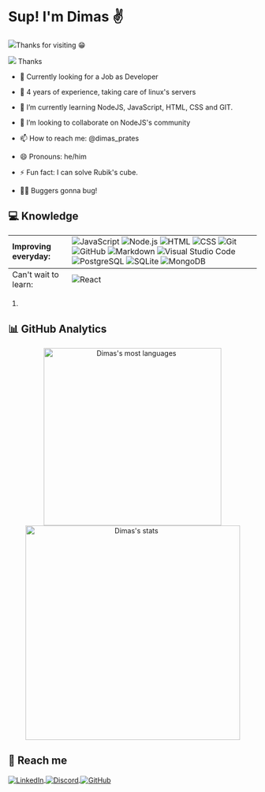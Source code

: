<!-- ### Hi there 👋 -->
<h1 align="left">Sup! I'm Dimas &#9996;</h1>
<p align="left"> <img src="https://komarev.com/ghpvc/?username=dimas-prates&style=flat-square"/>Thanks for visiting &#128513;</p>

![](https://komarev.com/ghpvc/?username=dimas-prates&label=PROFILE+VIEWS) Thanks

- &#128084; Currently looking for a Job as Developer

- &#128170; 4 years of experience, taking care of linux's servers

- 🌱 I’m currently learning NodeJS, JavaScript, HTML, CSS and GIT.

- 👯 I’m looking to collaborate on NodeJS's community

- 📫 How to reach me: @dimas_prates

- 😄 Pronouns: he/him

- ⚡ Fun fact: I can solve Rubik's cube.

- 🧑‍💻 Buggers gonna bug!

## &#128187; Knowledge

<!-- ****![JavaScript](https://img.shields.io/badge/-JavaScript-05122A?style=flat&logo=javascript)&nbsp;
![Node.js](https://img.shields.io/badge/-Node.js-05122A?style=flat&logo=node.js)&nbsp; ![HTML](https://img.shields.io/badge/-HTML-05122A?style=flat&logo=HTML5)&nbsp; ![CSS](https://img.shields.io/badge/-CSS-05122A?style=flat&logo=CSS3&logoColor=1572B6)&nbsp; ![Git](https://img.shields.io/badge/-Git-05122A?style=flat&logo=git)&nbsp; ![GitHub](https://img.shields.io/badge/-GitHub-05122A?style=flat&logo=github)&nbsp; ![Markdown](https://img.shields.io/badge/-Markdown-05122A?style=flat&logo=markdown)&nbsp; ![Visual Studio Code](https://img.shields.io/badge/-Visual%20Studio%20Code-05122A?style=flat&logo=visual-studio-code&logoColor=007ACC)&nbsp; ![PostgreSQL](https://img.shields.io/badge/-PostgreSQL-05122A?style=flat&logo=postgresql)&nbsp; ![SQLite](https://img.shields.io/badge/-SQLite-05122A?style=flat&logo=sqlite)&nbsp;

****![![React](https://img.shields.io/badge/-React-05122A?style=flat&logo=react)&nbsp; -->

<table>
    <tbody>
        <tr>
            <td>
                <strong>Improving everyday:</strong>
            </td>
            <td>
                <img src="https://img.shields.io/badge/-JavaScript-05122A?style=flat&logo=javascript" alt="JavaScript"/>
                <img src="https://img.shields.io/badge/-Node.js-05122A?style=flat&logo=node.js" alt="Node.js"/>
                <img src="https://img.shields.io/badge/-HTML-05122A?style=flat&logo=HTML5" alt="HTML"/>
                <img src="https://img.shields.io/badge/-CSS-05122A?style=flat&logo=CSS3&logoColor=1572B6" alt="CSS"/>
                <img src="https://img.shields.io/badge/-Git-05122A?style=flat&logo=git" alt="Git"/>
                <img src="https://img.shields.io/badge/-GitHub-05122A?style=flat&logo=github" alt="GitHub"/>
                <img src="https://img.shields.io/badge/-Markdown-05122A?style=flat&logo=markdown" alt="Markdown"/>
                <img src="https://img.shields.io/badge/-Visual%20Studio%20Code-05122A?style=flat&logo=visual-studio-code&logoColor=007ACC" alt="Visual Studio Code"/>
                <img src="https://img.shields.io/badge/-PostgreSQL-05122A?style=flat&logo=postgresql" alt="PostgreSQL"/>
                <img src="https://img.shields.io/badge/-SQLite-05122A?style=flat&logo=sqlite" alt="SQLite"/>
                <img src="https://img.shields.io/badge/-MongoDB-05122A?style=flat&logo=sqlite" alt="MongoDB"/>
            </td>
        </tr>
    </tbody>
    <tfoot>
         <tr>
            <td>
                Can't wait to learn:
            </td>
            <td>
                <img src="https://img.shields.io/badge/-React-05122A?style=flat&logo=react" alt="React"/>
            </td>
        </tr>
    </tfoot>

</table>
    <ol>
        <li>
        <img src="https://img.shields.io/badge/Heroku-430098?style=for-the-badge&logo=heroku&logoColor=white
    https://img.shields.io/badge/Amazon_AWS-232F3E?style=for-the-badge&logo=amazon-aws&logoColor=white" alt="" />
    <img src="https://img.shields.io/badge/HTML5-E34F26?style=for-the-badge&logo=html5&logoColor=white" alt="" />
    <img src="https://img.shields.io/badge/CSS3-1572B6?style=for-the-badge&logo=css3&logoColor=white" alt="" />
    <img src="https://img.shields.io/badge/JavaScript-F7DF1E?style=for-the-badge&logo=javascript&logoColor=black" alt="" />
    <img src="https://img.shields.io/badge/Cent%20OS-262577?style=for-the-badge&logo=CentOS&logoColor=white" alt="" />
    <img src="https://img.shields.io/badge/Debian-A81D33?style=for-the-badge&logo=debian&logoColor=white" alt="" />
    <img src="https://img.shields.io/badge/Linux-FCC624?style=for-the-badge&logo=linux&logoColor=black" alt="" />
    <img src="https://img.shields.io/badge/Linux_Mint-87CF3E?style=for-the-badge&logo=linux-mint&logoColor=white" alt="" />
    <img src="https://img.shields.io/badge/Red%20Hat-EE0000?style=for-the-badge&logo=redhat&logoColor=white" alt="" />
    <img src="https://img.shields.io/badge/SUSE-0C322C?style=for-the-badge&logo=SUSE&logoColor=white" alt="" />
    <img src="https://img.shields.io/badge/Ubuntu-E95420?style=for-the-badge&logo=ubuntu&logoColor=white" alt="" />
    <img src="https://img.shields.io/badge/YouTube-FF0000?style=for-the-badge&logo=youtube&logoColor=white" alt="" />
    <img src="https://img.shields.io/badge/Markdown-000000?style=for-the-badge&logo=markdown&logoColor=white" alt="" />
    <img src="https://img.shields.io/badge/Express.js-404D59?style=for-the-badge" alt="" />
    <img src="https://img.shields.io/badge/React-20232A?style=for-the-badge&logo=react&logoColor=61DAFB" alt="" />
    <img src="https://img.shields.io/badge/React_Native-20232A?style=for-the-badge&logo=react&logoColor=61DAFB" alt="" />
    <img src="https://img.shields.io/badge/styled--components-DB7093?style=for-the-badge&logo=styled-components&logoColor=white" alt="" />
    <img src="https://img.shields.io/badge/MySQL-00000F?style=for-the-badge&logo=mysql&logoColor=white" alt="" />
    <img src="https://img.shields.io/badge/SQLite-07405E?style=for-the-badge&logo=sqlite&logoColor=white" alt="" />
    <img src="https://img.shields.io/badge/MongoDB-4EA94B?style=for-the-badge&logo=mongodb&logoColor=white" alt="" />
    <img src="https://img.shields.io/badge/SQLite-07405E?style=for-the-badge&logo=sqlite&logoColor=white" alt="" />
    <img src="https://img.shields.io/badge/Heroku-430098?style=for-the-badge&logo=heroku&logoColor=white" alt="" />
    <img src="https://img.shields.io/badge/Amazon_AWS-232F3E?style=for-the-badge&logo=amazon-aws&logoColor=white" alt="" />
    <img src="https://img.shields.io/badge/Google_Cloud-4285F4?style=for-the-badge&logo=google-cloud&logoColor=white" alt="" />
    <img src="https://img.shields.io/badge/Microsoft_Azure-0089D6?style=for-the-badge&logo=microsoft-azure&logoColor=white" alt="" />
    <img src="https://img.shields.io/badge/Microsoft_SQL_Server-CC2927?style=for-the-badge&logo=microsoft-sql-server&logoColor=white" alt="" />
    <img src="https://img.shields.io/badge/Jest-323330?style=for-the-badge&logo=Jest&logoColor=white" alt="" />
    <img src="https://img.shields.io/badge/Spotify-1ED760?&style=for-the-badge&logo=spotify&logoColor=white" alt="" />
    <img src="https://img.shields.io/badge/Amazon_AWS-FF9900?style=for-the-badge&logo=amazonaws&logoColor=white" alt="" />
    <img src="https://img.shields.io/badge/Digital_Ocean-0080FF?style=for-the-badge&logo=DigitalOcean&logoColor=white" alt="" />
    <img src="https://img.shields.io/badge/GitHub_Actions-2088FF?style=for-the-badge&logo=github-actions&logoColor=white" alt="" />
    <img src="https://img.shields.io/badge/Google_Cloud-4285F4?style=for-the-badge&logo=google-cloud&logoColor=white" alt="" />
    <img src="https://img.shields.io/badge/Heroku-430098?style=for-the-badge&logo=heroku&logoColor=white" alt="" />
    <img src="https://img.shields.io/badge/microsoft%20azure-0089D6?style=for-the-badge&logo=microsoft-azure&logoColor=white" alt="" />
    <img src="https://img.shields.io/badge/Oracle-F80000?style=for-the-badge&logo=oracle&logoColor=black" alt="" />
    <img src="https://img.shields.io/badge/Vercel-000000?style=for-the-badge&logo=vercel&logoColor=white" alt="" />
    <img src="https://img.shields.io/badge/Elastic_Search-005571?style=for-the-badge&logo=elasticsearch&logoColor=white" alt="" />
    <img src="https://img.shields.io/badge/MariaDB-003545?style=for-the-badge&logo=mariadb&logoColor=white" alt="" />
    <img src="https://img.shields.io/badge/MySQL-005C84?style=for-the-badge&logo=mysql&logoColor=white" alt="" />
    <img src="https://img.shields.io/badge/PostgreSQL-316192?style=for-the-badge&logo=postgresql&logoColor=white" alt="" />
    <img src="https://img.shields.io/badge/Figma-FF3366?style=for-the-badge&logo=figma&logoColor=white" alt="" />
    <img src="https://img.shields.io/badge/gimp-5C5543?style=for-the-badge&logo=gimp&logoColor=white" alt="" />
    <img src="https://img.shields.io/badge/Duolingo-58CC02?style=for-the-badge&logo=Duolingo&logoColor=white" alt="" />
    <img src="https://img.shields.io/badge/freecodecamp-27273D?style=for-the-badge&logo=freecodecamp&logoColor=white" alt="" />
    <img src="https://img.shields.io/badge/MDN_Web_Docs-black?style=for-the-badge&logo=mdnwebdocs&logoColor=white" alt="" />
    <img src="https://img.shields.io/badge/VIM-%2311AB00.svg?&style=for-the-badge&logo=vim&logoColor=white" alt="" />
    <img src="https://img.shields.io/badge/Visual_Studio_Code-0078D4?style=for-the-badge&logo=visual%20studio%20code&logoColor=white" alt="" />
    <img src="https://img.shields.io/badge/prettier-1A2C34?style=for-the-badge&logo=prettier&logoColor=F7BA3E" alt="" />
    <img src="https://img.shields.io/badge/eslint-3A33D1?style=for-the-badge&logo=eslint&logoColor=white" alt="" />
    <img src="https://img.shields.io/badge/React_Native-20232A?style=for-the-badge&logo=react&logoColor=61DAFB" alt="" />
    <img src="https://img.shields.io/badge/Miro-050038?style=for-the-badge&logo=Miro&logoColor=white" alt="" />
    <img src="https://img.shields.io/badge/Trello-0052CC?style=for-the-badge&logo=trello&logoColor=white" alt="" />
    <img src="https://img.shields.io/badge/Notion-000000?style=for-the-badge&logo=notion&logoColor=white" alt="" />
    <img src="https://img.shields.io/badge/Prisma-3982CE?style=for-the-badge&logo=Prisma&logoColor=white" alt="" />
    <img src="https://img.shields.io/badge/GIT-E44C30?style=for-the-badge&logo=git&logoColor=white" alt="" />
    <img src="https://img.shields.io/badge/GNU%20Bash-4EAA25?style=for-the-badge&logo=GNU%20Bash&logoColor=white" alt="" />
    <img src="https://img.shields.io/badge/Firefox_Browser-FF7139?style=for-the-badge&logo=Firefox-Browser&logoColor=white" alt="" />
    <img src="https://img.shields.io/badge/Google_chrome-4285F4?style=for-the-badge&logo=Google-chrome&logoColor=white" alt="" />
    <img src="https://img.shields.io/badge/Jira-0052CC?style=for-the-badge&logo=Jira&logoColor=white" alt="" />
        </li>
    </ol>

## &#128202; GitHub Analytics

<!-- |<img src="https://github-readme-stats.vercel.app/api/top-langs/?username=dimas-prates&layout=compact&theme=nightowl" alt="Dimas's most languages"/>|<img src="https://github-readme-stats.vercel.app/api?username=dimas-prates&show_icons=true&theme=nightowl" alt="Dimas's stats"/>|
|---------|---------| -->

<p align="center">
<img width="360em" src="https://github-readme-stats.vercel.app/api/top-langs/?username=dimas-prates&layout=compact&theme=nightowl" alt="Dimas's most languages"/>
<img width="435em" src="https://github-readme-stats.vercel.app/api?username=dimas-prates&show_icons=true&theme=nightowl" alt="Dimas's stats"/>
</p>

## &#128243; Reach me

<a href="https://www.linkedin.com/in/dimas-prates" target="_blank">
  <img align="center" src="https://img.shields.io/badge/LinkedIn-0077B5?style=for-the-badge&logo=linkedin&logoColor=white" alt="LinkedIn"/>
</a>
<a href="https://discordapp.com/users/711755910778978386" target="_blank">
  <img align="center" src="https://img.shields.io/badge/Discord-7289DA?style=for-the-badge&logo=discord&logoColor=white" alt="Discord"/>
</a>
<a href="https://github.com/dimas-prates" target="_blank">
  <img align="center" src="https://img.shields.io/badge/GitHub-100000?style=for-the-badge&logo=github&logoColor=white" alt="GitHub"/>
</a>

<!--
### Hi there 👋


**dimas-prates/dimas-prates** is a ✨ _special_ ✨ repository because its `README.md` (this file) appears on your GitHub profile.

Here are some ideas to get you started:

- 🔭 I’m currently working on ...
- 🌱 I’m currently learning ...
- 👯 I’m looking to collaborate on ...
- 🤔 I’m looking for help with ...
- 💬 Ask me about ...
- 📫 How to reach me: ...
- 😄 Pronouns: ...
- ⚡ Fun fact: ...
-->